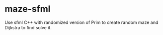 # maze-sfml
Use sfml C++ with randomized version of Prim to create random maze and Dijkstra to find solve it.
